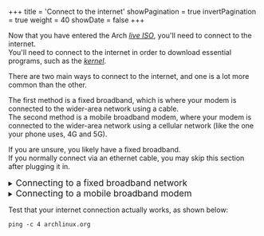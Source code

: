 +++
title = 'Connect to the internet'
showPagination = true
invertPagination = true
weight = 40
showDate = false
+++

Now that you have entered the Arch [_live ISO_](/arch-install-guide/glossary/iso), you'll need to connect to the internet.\
You'll need to connect to the internet in order to download essential programs, such as the [_kernel_](/arch-install-guide/glossary/kernel).

There are two main ways to connect to the internet, and one is a lot more common than the other.

The first method is a fixed broadband, which is where your modem is connected to the wider-area network using a cable.\
The second method is a mobile broadband modem, where your modem is connected to the wider-area network using a cellular network (like the one your phone uses, 4G and 5G).

If you are unsure, you likely have a fixed broadband.\
If you normally connect via an ethernet cable, you may skip this section after plugging it in.

<details>
     <summary><span style="font-size:1.25em;">Connecting to a fixed broadband network</span></summary>

Firstly, enter the below command:
```
# iwctl 
```

This will change your [_shell_](/arch-install/guide/glossary/shell) prompt from:
```
root@archiso ~ # 
```

to:

```
[iwd]#
```

In this new prompt, the following command will show a list of your network devices (interface that provides some network functionality, e.g. connecting to the internet using Wi-Fi) and their adapters (the actual network hardware):
```
[iwd]# device list
```

Find your network device (and its adapter, if applicable) from the list given, and turn them on using the commands below:
```
[iwd]# device <network device> set-property Powered on
```

```
[iwd]# device <network adapter> set-property Powered on
```

Once you have done that, scan for networks using the command below:
```
[iwd]# station <network device> scan
```

Take note that the above command will not output anything. To actually output a list of all the networks around your computer, run the following command:
```
[iwd]# station <network device> get-networks
```

Then, to connect to the network of your choice, use the below command:
```
[iwd]# station <network device> connect <network SSID>
```

If the network is hidden (i.e. it doesn't show up in the list of networks, but you want to connect to it anyway), use the below command:
```
[iwd]# station <network device> connect-hidden <network SSID>
```

Enter your network password when prompted and hit enter.

Once finished, simply enter:
```
[iwd]# exit
```

---

</details>


<details>
         <summary><span style="font-size:1.25em;">Connecting to a mobile broadband modem </span></summary>

Enable the `modemmanager` service, as shown below:

```
# systemctl enable modemmanager.service --now
```

`modemmanager` is the software that allows you to connect to your mobile broadband modem.

To get a list of all the mobile broadband modems around you, run the below command:
```
# mmcli -L
```

Look for ```/org/freedesktop/ModemManager1/Modem/[modem index]``` (where your modem index is the unique number representing your modem)

Connect to your modem by running:
```
# mmcli -m <modem index> --simple-connect="apn=<your modem's APN>"
```

Your APN is your modem's Access Point Name and will have been given to you by your ISP.\
If your modem requires a username and password, you can specify them like so:\
```
mmcli -m <modem index> --simple-connect="apn=<your modem's APN>,user=<username>,password=<password>"
```

---

</details>

Test that your internet connection actually works, as shown below:
```
ping -c 4 archlinux.org
```